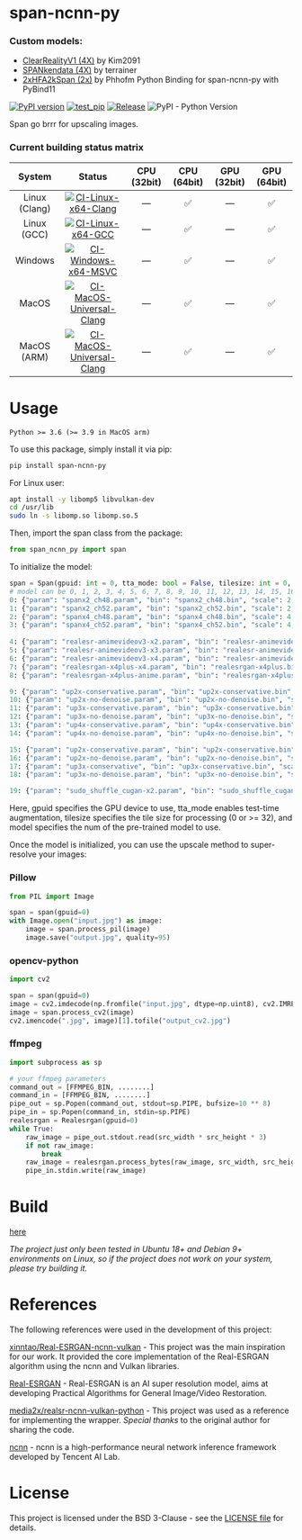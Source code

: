 # span-ncnn-py


### Custom models:
- <a href="https://openmodeldb.info/models/4x-ClearRealityV1">ClearRealityV1 (4X)</a> by Kim2091
- <a href="https://github.com/terrainer/AI-Upscaling-Models/tree/main/4xSPANkendata">SPANkendata (4X)</a> by terrainer
- <a href="https://github.com/Phhofm/models"> 2xHFA2kSpan (2x)</a> by Phhofm
Python Binding for span-ncnn-py with PyBind11

[![PyPI version](https://badge.fury.io/py/realesrgan-ncnn-py.svg?123456)](https://badge.fury.io/py/realesrgan-ncnn-py?123456)
[![test_pip](https://github.com/Final2x/realesrgan-ncnn-py/actions/workflows/test_pip.yml/badge.svg)](https://github.com/Final2x/realesrgan-ncnn-py/actions/workflows/test_pip.yml)
[![Release](https://github.com/Tohrusky/realesrgan-ncnn-py/actions/workflows/Release.yml/badge.svg)](https://github.com/Tohrusky/realesrgan-ncnn-py/actions/workflows/Release.yml)
![PyPI - Python Version](https://img.shields.io/pypi/pyversions/span-ncnn-py)

Span go brrr for upscaling images.

### Current building status matrix

|    System     |                                                                                                               Status                                                                                                                | CPU (32bit) |    CPU (64bit)     | GPU (32bit) |    GPU (64bit)     |
| :-----------: | :---------------------------------------------------------------------------------------------------------------------------------------------------------------------------------------------------------------------------------: | :---------: | :----------------: | :---------: | :----------------: |
| Linux (Clang) |         [![CI-Linux-x64-Clang](https://github.com/Tohrusky/realesrgan-ncnn-py/actions/workflows/CI-Linux-x64-Clang.yml/badge.svg)](https://github.com/Tohrusky/realesrgan-ncnn-py/actions/workflows/CI-Linux-x64-Clang.yml)         |      —      | :white_check_mark: |      —      | :white_check_mark: |
|  Linux (GCC)  |            [![CI-Linux-x64-GCC](https://github.com/Tohrusky/realesrgan-ncnn-py/actions/workflows/CI-Linux-x64-GCC.yml/badge.svg)](https://github.com/Tohrusky/realesrgan-ncnn-py/actions/workflows/CI-Linux-x64-GCC.yml)            |      —      | :white_check_mark: |      —      | :white_check_mark: |
|    Windows    |       [![CI-Windows-x64-MSVC](https://github.com/Tohrusky/span-ncnn-py/actions/workflows/CI-Windows-x64-MSVC.yml/badge.svg)](https://github.com/Tohrusky/span-ncnn-py/actions/workflows/CI-Windows-x64-MSVC.yml)        |      —      | :white_check_mark: |      —      | :white_check_mark: |
|     MacOS     | [![CI-MacOS-Universal-Clang](https://github.com/Tohrusky/realcugan-ncnn-py/actions/workflows/CI-MacOS-Universal-Clang.yml/badge.svg)](https://github.com/Tohrusky/realcugan-ncnn-py/actions/workflows/CI-MacOS-Universal-Clang.yml) |      —      | :white_check_mark: |      —      | :white_check_mark: |
|  MacOS (ARM)  | [![CI-MacOS-Universal-Clang](https://github.com/Tohrusky/realcugan-ncnn-py/actions/workflows/CI-MacOS-Universal-Clang.yml/badge.svg)](https://github.com/Tohrusky/realcugan-ncnn-py/actions/workflows/CI-MacOS-Universal-Clang.yml) |      —      | :white_check_mark: |      —      | :white_check_mark: |

# Usage

`Python >= 3.6 (>= 3.9 in MacOS arm)`

To use this package, simply install it via pip:

```sh
pip install span-ncnn-py
```

For Linux user:

```sh
apt install -y libomp5 libvulkan-dev
cd /usr/lib
sudo ln -s libomp.so libomp.so.5
```

Then, import the span class from the package:

```python
from span_ncnn_py import span
```

To initialize the model:

```python
span = Span(gpuid: int = 0, tta_mode: bool = False, tilesize: int = 0, model: int = 0)
# model can be 0, 1, 2, 3, 4, 5, 6, 7, 8, 9, 10, 11, 12, 13, 14, 15, 16, 17, 18, 19; 0 for default
0: {"param": "spanx2_ch48.param", "bin": "spanx2_ch48.bin", "scale": 2, "folder": "models/SPAN"},
1: {"param": "spanx2_ch52.param", "bin": "spanx2_ch52.bin", "scale": 2, "folder": "models/SPAN"},
2: {"param": "spanx4_ch48.param", "bin": "spanx4_ch48.bin", "scale": 4, "folder": "models/SPAN"},
3: {"param": "spanx4_ch52.param", "bin": "spanx4_ch52.bin", "scale": 4, "folder": "models/SPAN"},
            
4: {"param": "realesr-animevideov3-x2.param", "bin": "realesr-animevideov3-x2.bin", "scale": 2, "folder": "models/ESRGAN"},
5: {"param": "realesr-animevideov3-x3.param", "bin": "realesr-animevideov3-x3.bin", "scale": 3, "folder": "models/ESRGAN"},
6: {"param": "realesr-animevideov3-x4.param", "bin": "realesr-animevideov3-x4.bin", "scale": 4, "folder": "models/ESRGAN"},
7: {"param": "realesrgan-x4plus-x4.param", "bin": "realesrgan-x4plus.bin", "scale": 4, "folder": "models/ESRGAN"},
8: {"param": "realesrgan-x4plus-anime.param", "bin": "realesrgan-x4plus-anime.bin", "scale": 4, "folder": "models/ESRGAN"},

9: {"param": "up2x-conservative.param", "bin": "up2x-conservative.bin", "scale": 2, "folder": "models/CUGAN/models-se"},
10: {"param": "up2x-no-denoise.param", "bin": "up2x-no-denoise.bin", "scale": 2, "folder": "models/CUGAN/models-se"},
11: {"param": "up3x-conservative.param", "bin": "up3x-conservative.bin", "scale": 3, "folder": "models/CUGAN/models-se"},
12: {"param": "up3x-no-denoise.param", "bin": "up3x-no-denoise.bin", "scale": 3, "folder": "models/CUGAN/models-se"},
13: {"param": "up4x-conservative.param", "bin": "up4x-conservative.bin", "scale": 4, "folder": "models/CUGAN/models-se"},
14: {"param": "up4x-no-denoise.param", "bin": "up4x-no-denoise.bin", "scale": 4, "folder": "models/CUGAN/models-se"},

15: {"param": "up2x-conservative.param", "bin": "up2x-conservative.bin", "scale": 2, "folder": "models/CUGAN/models-pro"},
16: {"param": "up2x-no-denoise.param", "bin": "up2x-no-denoise.bin", "scale": 2, "folder": "models/CUGAN/models-pro"},
17: {"param": "up3x-conservative", "bin": "up3x-conservative.bin", "scale": 3, "folder": "models/CUGAN/models-pro"},
18: {"param": "up3x-no-denoise.param", "bin": "up3x-no-denoise.bin", "scale": 3, "folder": "models/CUGAN/models-pro"},

19: {"param": "sudo_shuffle_cugan-x2.param", "bin": "sudo_shuffle_cugan-x2.bin", "scale": 2, "folder": "models/SHUFFLECUGAN"},
```

Here, gpuid specifies the GPU device to use, tta_mode enables test-time augmentation, tilesize specifies the tile size
for processing (0 or >= 32), and model specifies the num of the pre-trained model to use.

Once the model is initialized, you can use the upscale method to super-resolve your images:

### Pillow

```python
from PIL import Image

span = span(gpuid=0)
with Image.open("input.jpg") as image:
    image = span.process_pil(image)
    image.save("output.jpg", quality=95)
```

### opencv-python

```python
import cv2

span = span(gpuid=0)
image = cv2.imdecode(np.fromfile("input.jpg", dtype=np.uint8), cv2.IMREAD_COLOR)
image = span.process_cv2(image)
cv2.imencode(".jpg", image)[1].tofile("output_cv2.jpg")
```

### ffmpeg

```python
import subprocess as sp

# your ffmpeg parameters
command_out = [FFMPEG_BIN, ........]
command_in = [FFMPEG_BIN, ........]
pipe_out = sp.Popen(command_out, stdout=sp.PIPE, bufsize=10 ** 8)
pipe_in = sp.Popen(command_in, stdin=sp.PIPE)
realesrgan = Realesrgan(gpuid=0)
while True:
    raw_image = pipe_out.stdout.read(src_width * src_height * 3)
    if not raw_image:
        break
    raw_image = realesrgan.process_bytes(raw_image, src_width, src_height, 3)
    pipe_in.stdin.write(raw_image)
```

# Build

[here](https://github.com/Tohrusky/realesrgan-ncnn-py/blob/main/.github/workflows/Release.yml)

_The project just only been tested in Ubuntu 18+ and Debian 9+ environments on Linux, so if the project does not work on
your system, please try building it._

# References

The following references were used in the development of this project:

[xinntao/Real-ESRGAN-ncnn-vulkan](https://github.com/xinntao/Real-ESRGAN-ncnn-vulkan) - This project was the main
inspiration for our work. It provided the core implementation of the Real-ESRGAN algorithm using the ncnn and Vulkan
libraries.

[Real-ESRGAN](https://github.com/xinntao/Real-ESRGAN) - Real-ESRGAN is an AI super resolution model, aims at developing
Practical Algorithms for General Image/Video Restoration.

[media2x/realsr-ncnn-vulkan-python](https://github.com/media2x/realsr-ncnn-vulkan-python) - This project was used as a
reference for implementing the wrapper. _Special thanks_ to the original author for sharing the code.

[ncnn](https://github.com/Tencent/ncnn) - ncnn is a high-performance neural network inference framework developed by
Tencent AI Lab.

# License

This project is licensed under the BSD 3-Clause - see
the [LICENSE file](https://github.com/Tohrusky/realesrgan-ncnn-py/blob/main/LICENSE) for details.

